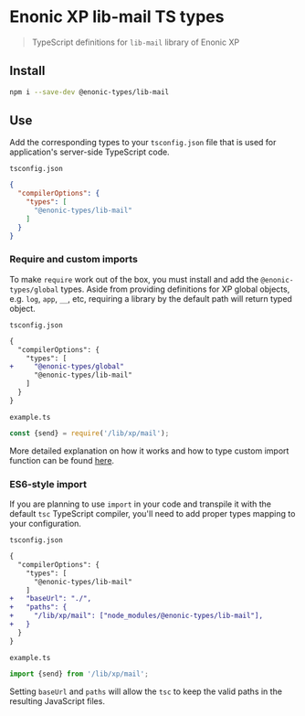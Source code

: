 # Enonic XP lib-mail TS types

> TypeScript definitions for `lib-mail` library of Enonic XP

## Install

```bash
npm i --save-dev @enonic-types/lib-mail
```

## Use

Add the corresponding types to your `tsconfig.json` file that is used for application's server-side TypeScript code.

`tsconfig.json`

```json
{
  "compilerOptions": {
    "types": [
      "@enonic-types/lib-mail"
    ]
  }
}
```

### Require and custom imports

To make `require` work out of the box, you must install and add the `@enonic-types/global` types. Aside from providing definitions for XP
global objects, e.g. `log`, `app`, `__`, etc, requiring a library by the default path will return typed object.

`tsconfig.json`

```diff
{
  "compilerOptions": {
    "types": [
+     "@enonic-types/global"
      "@enonic-types/lib-mail"
    ]
  }
}
```

`example.ts`

```ts
const {send} = require('/lib/xp/mail');
```

More detailed explanation on how it works and how to type custom import function can be
found [here](https://developer.enonic.com/docs/xp/stable/api).

### ES6-style import

If you are planning to use `import` in your code and transpile it with the default `tsc` TypeScript compiler, you'll need to add proper
types mapping to your configuration.

`tsconfig.json`

```diff
{
  "compilerOptions": {
    "types": [
      "@enonic-types/lib-mail"
    ]
+   "baseUrl": "./",
+   "paths": {
+     "/lib/xp/mail": ["node_modules/@enonic-types/lib-mail"],
+   }
  }
}
```

`example.ts`

```ts
import {send} from '/lib/xp/mail';
```

Setting `baseUrl` and `paths` will allow the `tsc` to keep the valid paths in the resulting JavaScript files.
